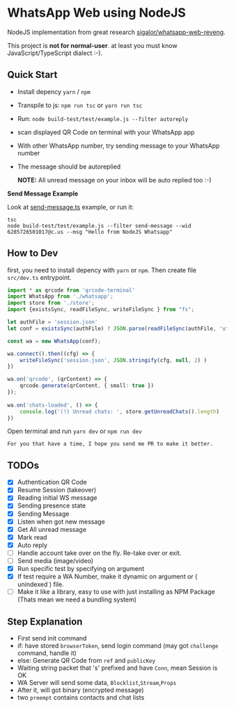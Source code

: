 # WhatsApp Web using NodeJS

NodeJS implementation from great research [sigalor/whatsapp-web-reveng](https://github.com/sigalor/whatsapp-web-reveng).

This project is **not for normal-user**. at least you must know JavaScript/TypeScript dialect :-).

## Quick Start

- Install depency `yarn` / `npm`
- Transpile to js: `npm run tsc` or `yarn run tsc`
- Run: `node build-test/test/example.js --filter autoreply`
- scan displayed QR Code on terminal with your WhatsApp app
- With other WhatsApp number, try sending message to your WhatsApp number
- The message should be autoreplied

    **NOTE:** All unread message on your inbox will be auto replied too :-)

**Send Message Example**

Look at [send-message.ts](test/example/send-message.ts) example, or run it:
```
tsc
node build-test/test/example.js --filter send-message --wid 6285726501017@c.us --msg "Hello from NodeJS Whatsapp"
```

## How to Dev

first, you need to install depency with `yarn` or `npm`. Then create file `src/dev.ts` entrypoint.

``` ts
import * as qrcode from 'qrcode-terminal'
import WhatsApp from './whatsapp';
import store from './store';
import {existsSync, readFileSync, writeFileSync } from "fs";

let authFile = 'session.json'
let conf = existsSync(authFile) ? JSON.parse(readFileSync(authFile, 'utf8')) : null;

const wa = new WhatsApp(conf);

wa.connect().then((cfg) => {
    writeFileSync('session.json', JSON.stringify(cfg, null, 2) )
})

wa.on('qrcode', (qrContent) => {
    qrcode.generate(qrContent, { small: true })
});
 
wa.on('chats-loaded', () => {
    console.log('(!) Unread chats: ', store.getUnreadChats().length)
})

```

Open terminal and run `yarn dev` or `npm run dev`


    For you that have a time, I hope you send me PR to make it better.

## TODOs

- [X] Authentication QR Code
- [X] Resume Session (takeover)
- [X] Reading initial WS message
- [X] Sending presence state
- [X] Sending Message
- [X] Listen when got new message
- [X] Get All unread message
- [X] Mark read
- [X] Auto reply
- [ ] Handle account take over on the fly. Re-take over or exit.
- [ ] Send media (image/video)
- [X] Run specific test by specifying on argument
- [X] If test require a WA Number, make it dynamic on argument or ( unindexed ) file.
- [ ] Make it like a library, easy to use with just installing as NPM Package (Thats mean we need a bundling system)

## Step Explanation
- First send init command
- if: have stored `browserToken`, send login command (may got `challenge` command, handle it)
- else: Generate QR Code from `ref` and `publicKey`
- Waiting string packet that 's' prefixed and have `Conn`, mean Session is OK
- WA Server will send some data, `Blocklist`,`Stream`,`Props`
- After it, will got binary (encrypted message)
- two `preempt` contains contacts and chat lists
